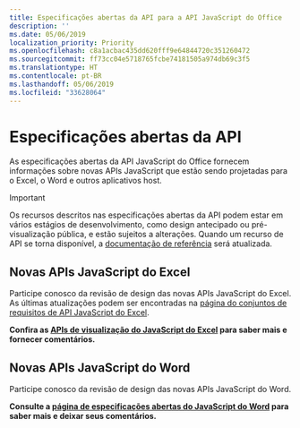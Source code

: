 ```yaml
---
title: Especificações abertas da API para a API JavaScript do Office
description: ''
ms.date: 05/06/2019
localization_priority: Priority
ms.openlocfilehash: c8a1acbac435dd620fff9e64844720c351260472
ms.sourcegitcommit: ff73cc04e5718765fcbe74181505a974db69c3f5
ms.translationtype: HT
ms.contentlocale: pt-BR
ms.lasthandoff: 05/06/2019
ms.locfileid: "33628064"
---
```

# <a name="api-open-specifications"></a>Especificações abertas da API

As especificações abertas da API JavaScript do Office fornecem informações sobre novas APIs JavaScript que estão sendo projetadas para o Excel, o Word e outros aplicativos host.

> [!IMPORTANT]
> Os recursos descritos nas especificações abertas da API podem estar em vários estágios de desenvolvimento, como design antecipado ou pré-visualização pública, e estão sujeitos a alterações. Quando um recurso de API se torna disponível, a [documentação de referência](/javascript/api/overview/office) será atualizada.

## <a name="new-excel-javascript-apis"></a>Novas APIs JavaScript do Excel

Participe conosco da revisão de design das novas APIs JavaScript do Excel. As últimas atualizações podem ser encontradas na [página do conjuntos de requisitos de API JavaScript do Excel](./requirement-sets/excel-api-requirement-sets.md#excel-javascript-preview-apis).

**Confira as [APIs de visualização do JavaScript do Excel](/javascript/api/excel) para saber mais e fornecer comentários.**

## <a name="new-word-javascript-apis"></a>Novas APIs JavaScript do Word

Participe conosco da revisão de design das novas APIs JavaScript do Word.

**Consulte a [página de especificações abertas do JavaScript do Word](https://github.com/OfficeDev/office-js-docs/tree/WordJs_OpenSpec) para saber mais e deixar seus comentários.**
